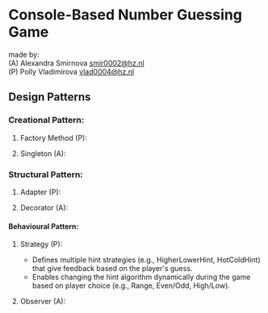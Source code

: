 # Console-Based Number Guessing Game

made by:
<br>
(A) Alexandra Smirnova smir0002@hz.nl
<br>
(P) Polly Vladimirova vlad0004@hz.nl

## Design Patterns
### Creational Pattern: 
1. Factory Method (P):

2. Singleton (A):

### Structural Pattern: 
1. Adapter (P):

2. Decorator (A):

#### Behavioural Pattern: 
1. Strategy (P):
   - Defines multiple hint strategies (e.g., HigherLowerHint, HotColdHint) that give feedback based on the player's guess.
   - Enables changing the hint algorithm dynamically during the game based on player choice (e.g., Range, Even/Odd, High/Low).

2. Observer (A):
